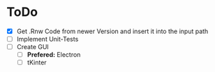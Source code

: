 # ToDo

- [x] Get .Rnw Code from newer Version and insert it into the input path
- [ ] Implement Unit-Tests
- [ ] Create GUI
  - [ ] **Prefered:** Electron
  - [ ] tKinter